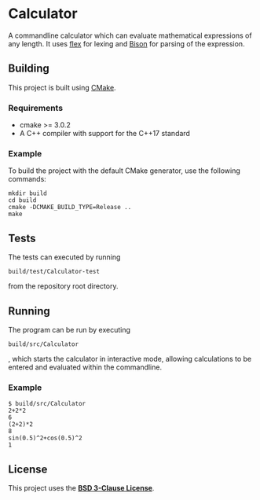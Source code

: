 # Calculator

A commandline calculator which can evaluate mathematical expressions of any length.
It uses [flex](https://github.com/westes/flex) for lexing and [Bison](https://www.gnu.org/software/bison/bison.html) for parsing of the expression.

## Building

This project is built using [CMake](https://cmake.org/).

### Requirements

* cmake >= 3.0.2
* A C++ compiler with support for the C++17 standard

### Example

To build the project with the default CMake generator, use the following commands:
```
mkdir build
cd build
cmake -DCMAKE_BUILD_TYPE=Release ..
make
```

## Tests

The tests can executed by running
```
build/test/Calculator-test
```
from the repository root directory.

## Running

The program can be run by executing
```
build/src/Calculator
```
, which starts the calculator in interactive mode, allowing calculations to be entered and evaluated within the commandline.

### Example

```
$ build/src/Calculator
2+2*2
6
(2+2)*2
8
sin(0.5)^2+cos(0.5)^2
1
```

## License

This project uses the [**BSD 3-Clause License**](LICENSE.txt).
